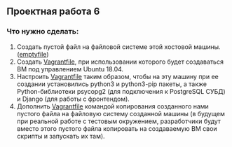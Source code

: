 ## Проектная работа 6
### Что нужно сделать:
1. Создать пустой файл на файловой системе этой хостовой машины. ([emptyfile](../PW6/emptyfile))
2. Создать [Vagrantfile](../PW6/Vagrantfile), при использовании которого будет создаваться ВМ под управлением Ubuntu 18.04.
3. Настроить [Vagrantfile](../PW6/Vagrantfile) таким образом, чтобы на эту машину при ее создании установились python3 и python3-pip пакеты, а также Python-библиотеки psycopg2 (для подключения к PostgreSQL СУБД) и Django (для работы с фронтендом).
4. Дополнить [Vagrantfile](../PW6/Vagrantfile) командой копирования созданного нами пустого файла на файловую систему созданной машины (в будущем при реальной работе с тестовым окружением, разработчики будут вместо этого пустого файла копировать на создаваемую ВМ свои скрипты и запускать их там).
